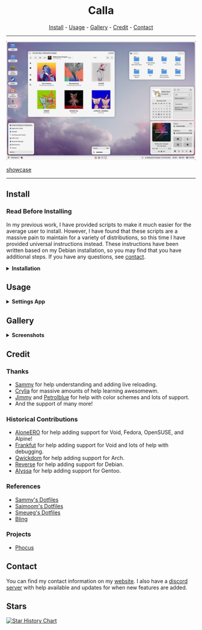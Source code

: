 <h1 align=center>Calla</h1>

<div align="center">
<a href="#install">Install</a> - <a href="#usage">Usage</a> - <a href="#gallery">Gallery</a> - <a href="#credit">Credit</a> - <a href="#contact">Contact</a>
</div>

---

![latest](src/latest.png)

[showcase](https://github.com/Stardust-kyun/dotfiles/assets/56178655/d52b1338-b3f6-444e-b97c-59bdc2544414)

---

## Install

### Read Before Installing

In my previous work, I have provided scripts to make it much easier for the average user to install. However, I have found that these scripts are a massive pain to maintain for a variety of distributions, so this time I have provided universal instructions instead. These instructions have been written based on my Debian installation, so you may find that you have additional steps. If you have any questions, see <a href="#contact">contact</a>.

<details>
<summary><b>Installation</b></summary>

---

### Minimal Installation Packages

These packages use their names from the Debian repos. If you can't find them for your distribution, try using the source url from Debian repos.

- xorg - display server
    + xclip - clipboard
    + xsettingsd - reload gtk/icons
- pipewire - audio
    + pipewire-pulse - volume signal
    * pulseaudio-utils - volume signal
- brightnessctl - brightness
    + inotify-tools - brightness and desktop signal
- [awesome-git](https://github.com/awesomeWM/awesome) - window manager (built on commit ad0290b)
- picom - compositor
- maim - screenshot
- fonts-roboto - default font
    + In my experience the Debian package has not worked, so you may need to install it manually
    + You will need the monospace version for the default terminal
- fonts-noto - general font support
- fonts-noto-cjk - cjk font support
- fonts-noto-color-emoji - emoji font support
- fonts-noto-extra - extra font support
- papirus-icon-theme - icon theme

### Recommended Packages

- [st](https://github.com/siduck/st) - terminal (supports live reloading, more support WIP)
- vim-gtk3 - vim with clipboard
- firefox-esr - browser (extended support release)
- nemo - file manager
- network-manager-gnome - network applet
- polkit-gnome - polkit
- cbatticon - battery applet
- blueman - bluetooth applet
- xdg-user-dirs - generate home directories

### Setup

- copy contents of `home` to `~/`
- enable NetworkManager service (if network-manager-applet installed)
- update font cache `fc-cache -fv`
- update xrdb `xrdb ~/.Xresources`
- generate home dirs `xdg-user-dirs-update`
- make screenshots dir in `~/Pictures/Screenshots`

---

</details>

## Usage

<details>
<summary><b>Settings App</b></summary>

---

Calla contains a settings app to configure itself without editing any files. It can be opened through the Calla icon in the launcher, or by pressing `Mod+Shift+C`.

### General

- Terminal - The terminal to run on `Mod+Enter`
- Shutdown/Reboot - The commands to use to shutdown and reboot the system
- Fallback Password - The password Calla will use if it cannot use your user's password
- Font(s) - Fonts used throughout the desktop environment
- Battery - The name of your system's battery (found in `/sys/class/power_supply/`
- Wallpaper - If you would like to overwrite the theme's default wallpaper
- Screenshot Directory - The directory that screenshots are saved to

### Theme

- Color Scheme - The theme Calla will use
- Colors - The colors the theme will use, in base8
- Compositor Settings - Settings for the shadow picom sets
- Gui/Icon Theme - The names of the gui and icon themes the theme should use

---

</details>

## Gallery

<details>
<summary><b>Screenshots</b></summary>

---

### Apps
![apps](src/apps.png)

### Launcher
![launcher](src/launcher.png)

### Tag Preview
![preview](src/preview.png)

### Volume/Brightness Popup
![volume](src/volume.png)

### Lock Screen
![lockscreen](src/lockscreen.png)

---

</details>

## Credit

### Thanks

- [Sammy](https://github.com/TorchedSammy) for help understanding and adding live reloading.
- [Crylia](https://github.com/Crylia) for massive amounts of help learning awesomewm.
- [Jimmy](https://github.com/Jimmysit0) and [Petrolblue](https://github.com/petrolblue) for help with color schemes and lots of support.
- And the support of many more!

### Historical Contributions

- [AloneERO](https://gitlab.com/AloneER0) for help adding support for Void, Fedora, OpenSUSE, and Alpine!
- [Frankfut](https://github.com/frankfutlg) for help adding support for Void and lots of help with debugging.
- [Qwickdom](https://github.com/Qwickdom) for help adding support for Arch.
- [Reverse](https://github.com/Reversedc) for help adding support for Debian.
- [Alyssa](https://github.com/alyssa-sudo) for help adding support for Gentoo.

### References

- [Sammy's Dotfiles](https://github.com/TorchedSammy/dotfiles)
- [Saimoom's Dotfiles](https://github.com/saimoomedits/dotfiles)
- [Smeueg's Dotfiles](https://github.com/Smeueg/Dotfiles)
- [Bling](https://github.com/BlingCorp/bling)

### Projects

- [Phocus](https://github.com/phocus/gtk)

## Contact

You can find my contact information on my [website](https://star.is-a.dev/). I also have a [discord server](https://discord.gg/38hQb6V8AW) with help available and updates for when new features are added.

## Stars

[![Star History Chart](https://api.star-history.com/svg?repos=Stardust-kyun/calla&type=Date)](https://star-history.com/#Stardust-kyun/calla&Date)
